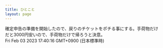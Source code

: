 ```yaml
---
title: ひとこと
layout: page
---
```

<div class="box" dt="1675413616734">
  確定申告の準備を開始したので、戻りのチケットをポチる事にする。手荷物だけだと3000円安いので、手荷物だけで帰ろうと決意。
  <div class="content is-small">Fri Feb 03 2023 17:40:16 GMT+0900 (日本標準時)</div>
</div>